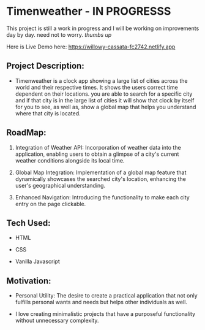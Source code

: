 # Timenweather - IN PROGRESSS

This project is still a work in progress and I will be working on improvements day by day. need not to worry. *thumbs up*

Here is Live Demo here: https://willowy-cassata-fc2742.netlify.app

## Project Description: 

- Timenweather is a clock app showing a large list of cities across the world and their respective times. It shows the users correct time dependent on their locations. you are able to search for a specific city and if that city is in the large list of cities it will show that clock by itself for you to see, as well as, show a global map that helps you understand where that city is located.

## RoadMap: 

1. Integration of Weather API: Incorporation of weather data into the application, enabling users to obtain a glimpse of a city's current weather conditions alongside its local time.

2. Global Map Integration: Implementation of a global map feature that dynamically showcases the searched city's location, enhancing the user's geographical understanding.

3. Enhanced Navigation: Introducing the functionality to make each city entry on the page clickable.

## Tech Used: 

- HTML

- CSS

- Vanilla Javascript

## Motivation: 

- Personal Utility: The desire to create a practical application that not only fulfills personal wants and needs but helps other individuals as well.

- I love creating minimalistic projects that have a purposeful functionality without unnecessary complexity.